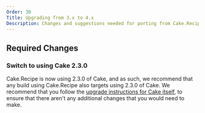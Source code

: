 ```yaml
---
Order: 30
Title: Upgrading from 3.x to 4.x
Description: Changes and suggestions needed for porting from Cake.Recipe 3.x to 4.x
---
```


## Required Changes

### Switch to using Cake 2.3.0

Cake.Recipe is now using 2.3.0 of Cake, and as such, we recommend that any build using Cake.Recipe also targets using 2.3.0 of Cake.  We recommend that you follow the [upgrade instructions for Cake itself](https://cakebuild.net/docs/getting-started/upgrade#cake-1.x-to-cake-2.0), to ensure that there aren't any additional changes that you would need to make.